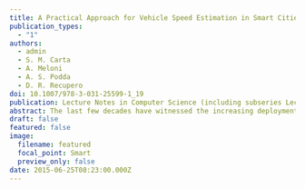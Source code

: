 ```yaml
---
title: A Practical Approach for Vehicle Speed Estimation in Smart Cities
publication_types:
  - "1"
authors:
  - admin
  - S. M. Carta
  - A. Meloni
  - A. S. Podda
  - D. R. Recupero
doi: 10.1007/978-3-031-25599-1_19
publication: Lecture Notes in Computer Science (including subseries Lecture Notes in Artificial Intelligence and Lecture Notes in Bioinformatics)
abstract: The last few decades have witnessed the increasing deployment of digital technologies in the urban environment with the goal of creating improved services to citizens especially related to their safety. This motivation, enabled by the widespread evolution of cutting edge technologies within the Artificial Intelligence, Internet of Things, and Computer Vision, has led to the creation of smart cities. One example of services that different cities are trying to provide to their citizens is represented by evolved video surveillance systems that are able to identify perpetrators of unlawful acts of vandalism against public property, or any other kind of illegal behaviour. Following this direction, in this paper, we present an approach that exploits existing video surveillance systems to detect and estimate vehicle speed. The system is currently being used by a municipality of Sardinia, an Italian region. An existing system leveraging Convolutional Neural Networks has been employed to tackle object detection and tracking tasks. An extensive experimental evaluation has been carried out on the Brno dataset and against state- of-the-art competitors showing excellent results of our approach in terms of flexibility and speed detection accuracy.
draft: false
featured: false
image:
  filename: featured
  focal_point: Smart
  preview_only: false
date: 2015-06-25T08:23:00.000Z
---
```

